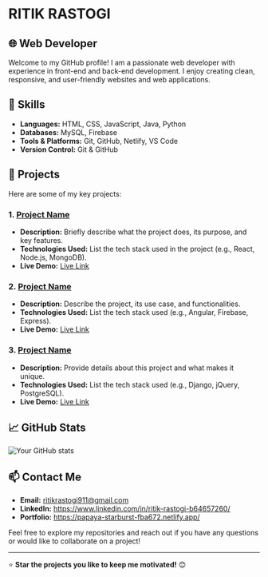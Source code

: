 # RITIK RASTOGI

## 🌐 Web Developer

Welcome to my GitHub profile! I am a passionate web developer with experience in front-end and back-end development. I enjoy creating clean, responsive, and user-friendly websites and web applications.

## 🚀 Skills

- **Languages:** HTML, CSS, JavaScript, Java, Python
- **Databases:** MySQL, Firebase
- **Tools & Platforms:** Git, GitHub, Netlify, VS Code
- **Version Control:** Git & GitHub

## 📂 Projects

Here are some of my key projects:

### 1. [Project Name](link-to-project-repo)
   - **Description:** Briefly describe what the project does, its purpose, and key features.
   - **Technologies Used:** List the tech stack used in the project (e.g., React, Node.js, MongoDB).
   - **Live Demo:** [Live Link](link-to-live-demo)

### 2. [Project Name](link-to-project-repo)
   - **Description:** Describe the project, its use case, and functionalities.
   - **Technologies Used:** List the tech stack used (e.g., Angular, Firebase, Express).
   - **Live Demo:** [Live Link](link-to-live-demo)

### 3. [Project Name](link-to-project-repo)
   - **Description:** Provide details about this project and what makes it unique.
   - **Technologies Used:** List the tech stack used (e.g., Django, jQuery, PostgreSQL).
   - **Live Demo:** [Live Link](link-to-live-demo)

## 📈 GitHub Stats

![Your GitHub stats](https://github-readme-stats.vercel.app/api?username=yourusername&show_icons=true&theme=radical)

## 📫 Contact Me

- **Email:** ritikrastogi911@gmail.com
- **LinkedIn:** https://www.linkedin.com/in/ritik-rastogi-b64657260/
- **Portfolio:** https://papaya-starburst-fba672.netlify.app/

Feel free to explore my repositories and reach out if you have any questions or would like to collaborate on a project!

---

⭐️ **Star the projects you like to keep me motivated!** 😊
